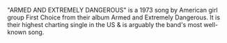 "ARMED AND EXTREMELY DANGEROUS" is a 1973 song by American girl group First Choice from their album Armed and Extremely Dangerous. It is their highest charting single in the US & is arguably the band's most well-known song.
